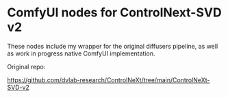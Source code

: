 # ComfyUI nodes for ControlNext-SVD v2

These nodes include my wrapper for the original diffusers pipeline, as well as work in progress native ComfyUI implementation.

Original repo:

https://github.com/dvlab-research/ControlNeXt/tree/main/ControlNeXt-SVD-v2